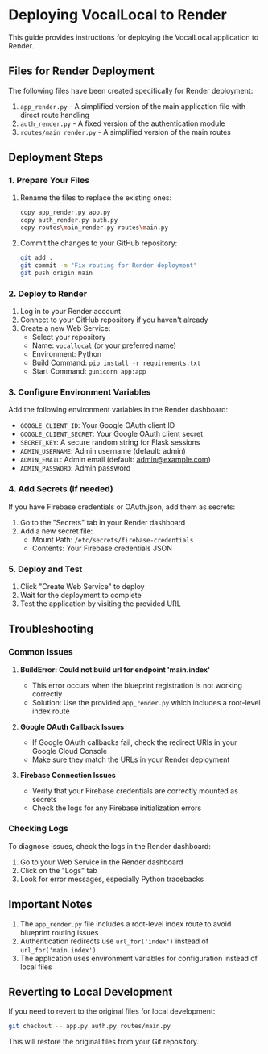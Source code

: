 # Deploying VocalLocal to Render

This guide provides instructions for deploying the VocalLocal application to Render.

## Files for Render Deployment

The following files have been created specifically for Render deployment:

1. `app_render.py` - A simplified version of the main application file with direct route handling
2. `auth_render.py` - A fixed version of the authentication module
3. `routes/main_render.py` - A simplified version of the main routes

## Deployment Steps

### 1. Prepare Your Files

1. Rename the files to replace the existing ones:
   ```bash
   copy app_render.py app.py
   copy auth_render.py auth.py
   copy routes\main_render.py routes\main.py
   ```

2. Commit the changes to your GitHub repository:
   ```bash
   git add .
   git commit -m "Fix routing for Render deployment"
   git push origin main
   ```

### 2. Deploy to Render

1. Log in to your Render account
2. Connect to your GitHub repository if you haven't already
3. Create a new Web Service:
   - Select your repository
   - Name: `vocallocal` (or your preferred name)
   - Environment: Python
   - Build Command: `pip install -r requirements.txt`
   - Start Command: `gunicorn app:app`

### 3. Configure Environment Variables

Add the following environment variables in the Render dashboard:

- `GOOGLE_CLIENT_ID`: Your Google OAuth client ID
- `GOOGLE_CLIENT_SECRET`: Your Google OAuth client secret
- `SECRET_KEY`: A secure random string for Flask sessions
- `ADMIN_USERNAME`: Admin username (default: admin)
- `ADMIN_EMAIL`: Admin email (default: admin@example.com)
- `ADMIN_PASSWORD`: Admin password

### 4. Add Secrets (if needed)

If you have Firebase credentials or OAuth.json, add them as secrets:

1. Go to the "Secrets" tab in your Render dashboard
2. Add a new secret file:
   - Mount Path: `/etc/secrets/firebase-credentials`
   - Contents: Your Firebase credentials JSON

### 5. Deploy and Test

1. Click "Create Web Service" to deploy
2. Wait for the deployment to complete
3. Test the application by visiting the provided URL

## Troubleshooting

### Common Issues

1. **BuildError: Could not build url for endpoint 'main.index'**
   - This error occurs when the blueprint registration is not working correctly
   - Solution: Use the provided `app_render.py` which includes a root-level index route

2. **Google OAuth Callback Issues**
   - If Google OAuth callbacks fail, check the redirect URIs in your Google Cloud Console
   - Make sure they match the URLs in your Render deployment

3. **Firebase Connection Issues**
   - Verify that your Firebase credentials are correctly mounted as secrets
   - Check the logs for any Firebase initialization errors

### Checking Logs

To diagnose issues, check the logs in the Render dashboard:

1. Go to your Web Service in the Render dashboard
2. Click on the "Logs" tab
3. Look for error messages, especially Python tracebacks

## Important Notes

1. The `app_render.py` file includes a root-level index route to avoid blueprint routing issues
2. Authentication redirects use `url_for('index')` instead of `url_for('main.index')`
3. The application uses environment variables for configuration instead of local files

## Reverting to Local Development

If you need to revert to the original files for local development:

```bash
git checkout -- app.py auth.py routes/main.py
```

This will restore the original files from your Git repository.
